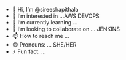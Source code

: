 - 👋 Hi, I’m @sireeshapithala
- 👀 I’m interested in ...AWS DEVOPS
- 🌱 I’m currently learning ... 
- 💞️ I’m looking to collaborate on ... JENKINS
- 📫 How to reach me ...
- 😄 Pronouns: ... SHE/HER
- ⚡ Fun fact: ...

<!---
sireeshapithala/sireeshapithala is a ✨ special ✨ repository because its `README.md` (this file) appears on your GitHub profile.
You can click the Preview link to take a look at your changes.
--->
